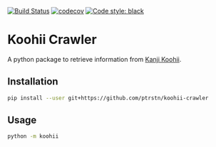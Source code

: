 [![Build Status](https://travis-ci.com/ptrstn/python-starter.svg?branch=master)](https://travis-ci.com/ptrstn/python-starter)
[![codecov](https://codecov.io/gh/ptrstn/python-starter/branch/master/graph/badge.svg)](https://codecov.io/gh/ptrstn/python-starter)
[![Code style: black](https://img.shields.io/badge/code%20style-black-000000.svg)](https://github.com/psf/black)

# Koohii Crawler

A python package to retrieve information from [Kanji Koohii](https://kanji.koohii.com/).

## Installation

```bash
pip install --user git+https://github.com/ptrstn/koohii-crawler
```

## Usage

```bash
python -m koohii
```
